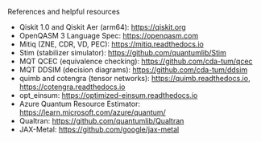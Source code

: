 References and helpful resources

- Qiskit 1.0 and Qiskit Aer (arm64): https://qiskit.org
- OpenQASM 3 Language Spec: https://openqasm.com
- Mitiq (ZNE, CDR, VD, PEC): https://mitiq.readthedocs.io
- Stim (stabilizer simulator): https://github.com/quantumlib/Stim
- MQT QCEC (equivalence checking): https://github.com/cda-tum/qcec
- MQT DDSIM (decision diagrams): https://github.com/cda-tum/ddsim
- quimb and cotengra (tensor networks): https://quimb.readthedocs.io, https://cotengra.readthedocs.io
- opt_einsum: https://optimized-einsum.readthedocs.io
- Azure Quantum Resource Estimator: https://learn.microsoft.com/azure/quantum/
- Qualtran: https://github.com/quantumlib/Qualtran
- JAX-Metal: https://github.com/google/jax-metal

